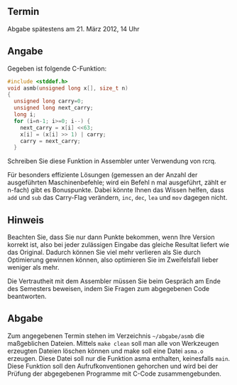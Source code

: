 Termin
------

Abgabe spätestens am 21. März 2012, 14 Uhr

Angabe
------

Gegeben ist folgende C-Funktion: 

~~~~C
#include <stddef.h>  
void asmb(unsigned long x[], size_t n)  
{  
  unsigned long carry=0;  
  unsigned long next_carry;  
  long i;  
  for (i=n-1; i>=0; i--) {  
    next_carry = x[i] <<63;  
    x[i] = (x[i] >> 1) | carry;  
    carry = next_carry;  
  }  
~~~~

Schreiben Sie diese Funktion in Assembler unter Verwendung von rcrq. 

Für besonders effiziente Lösungen (gemessen an der Anzahl der ausgeführten 
Maschinenbefehle; wird ein Befehl n mal ausgeführt, zählt er n-fach) gibt es 
Bonuspunkte. Dabei könnte Ihnen das Wissen helfen, dass `add` und `sub`  das 
Carry-Flag verändern, `inc`, `dec`, `lea` und `mov` dagegen nicht. 





Hinweis
-------
Beachten Sie, dass Sie nur dann Punkte bekommen, wenn Ihre Version korrekt ist,
also bei jeder zulässigen Eingabe das gleiche Resultat liefert wie das 
Original. Dadurch können Sie viel mehr verlieren als Sie durch Optimierung 
gewinnen können, also optimieren Sie im Zweifelsfall lieber weniger als mehr. 
 
Die Vertrautheit mit dem Assembler müssen Sie beim Gespräch am Ende des 
Semesters beweisen, indem Sie Fragen zum abgegebenen Code beantworten. 


Abgabe
------

Zum angegebenen Termin stehen im Verzeichnis `~/abgabe/asmb` die maßgeblichen 
Dateien. Mittels `make clean` soll man alle von Werkzeugen erzeugten Dateien 
löschen können und make soll eine Datei `asma.o` erzeugen. Diese Datei soll nur 
die Funktion asma enthalten, keinesfalls `main`. Diese Funktion soll den 
Aufrufkonventionen gehorchen und wird bei der Prüfung der abgegebenen Programme
mit C-Code zusammengebunden. 
